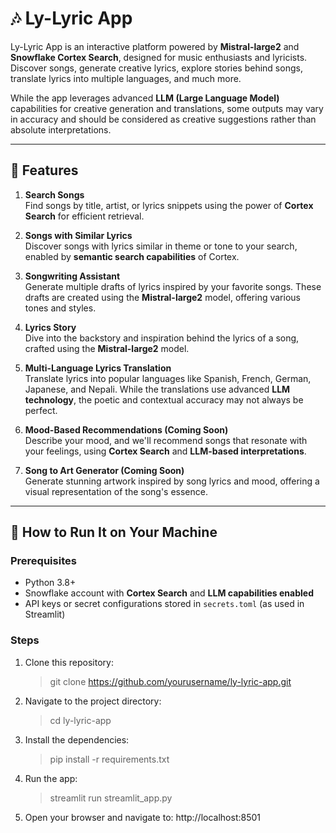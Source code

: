 # 🎶 Ly-Lyric App

Ly-Lyric App is an interactive platform powered by **Mistral-large2** and **Snowflake Cortex Search**, designed for music enthusiasts and lyricists. Discover songs, generate creative lyrics, explore stories behind songs, translate lyrics into multiple languages, and much more.

While the app leverages advanced **LLM (Large Language Model)** capabilities for creative generation and translations, some outputs may vary in accuracy and should be considered as creative suggestions rather than absolute interpretations.

---

## 🌟 Features

1. **Search Songs**  
   Find songs by title, artist, or lyrics snippets using the power of **Cortex Search** for efficient retrieval.

2. **Songs with Similar Lyrics**  
   Discover songs with lyrics similar in theme or tone to your search, enabled by **semantic search capabilities** of Cortex.

3. **Songwriting Assistant**  
   Generate multiple drafts of lyrics inspired by your favorite songs. These drafts are created using the **Mistral-large2** model, offering various tones and styles.

4. **Lyrics Story**  
   Dive into the backstory and inspiration behind the lyrics of a song, crafted using the **Mistral-large2** model.

5. **Multi-Language Lyrics Translation**  
   Translate lyrics into popular languages like Spanish, French, German, Japanese, and Nepali. While the translations use advanced **LLM technology**, the poetic and contextual accuracy may not always be perfect.

6. **Mood-Based Recommendations (Coming Soon)**  
   Describe your mood, and we'll recommend songs that resonate with your feelings, using **Cortex Search** and **LLM-based interpretations**.

7. **Song to Art Generator (Coming Soon)**  
   Generate stunning artwork inspired by song lyrics and mood, offering a visual representation of the song's essence.

---

## 🚀 How to Run It on Your Machine

### Prerequisites

- Python 3.8+
- Snowflake account with **Cortex Search** and **LLM capabilities enabled**
- API keys or secret configurations stored in `secrets.toml` (as used in Streamlit)

### Steps

1. Clone this repository:

   > git clone https://github.com/yourusername/ly-lyric-app.git

2. Navigate to the project directory:

   > cd ly-lyric-app

3. Install the dependencies:

   > pip install -r requirements.txt

4. Run the app:

   > streamlit run streamlit_app.py

5. Open your browser and navigate to: http://localhost:8501
